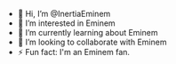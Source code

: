 - 👋 Hi, I’m @InertiaEminem
- 👀 I’m interested in Eminem
- 🌱 I’m currently learning about Eminem
- 💞️ I’m looking to collaborate with Eminem
- ⚡ Fun fact: I'm an Eminem fan.

<!---
InertiaEminem/InertiaEminem is a ✨ special ✨ repository because its `README.md` (this file) appears on your GitHub profile.
You can click the Preview link to take a look at your changes.
--->
